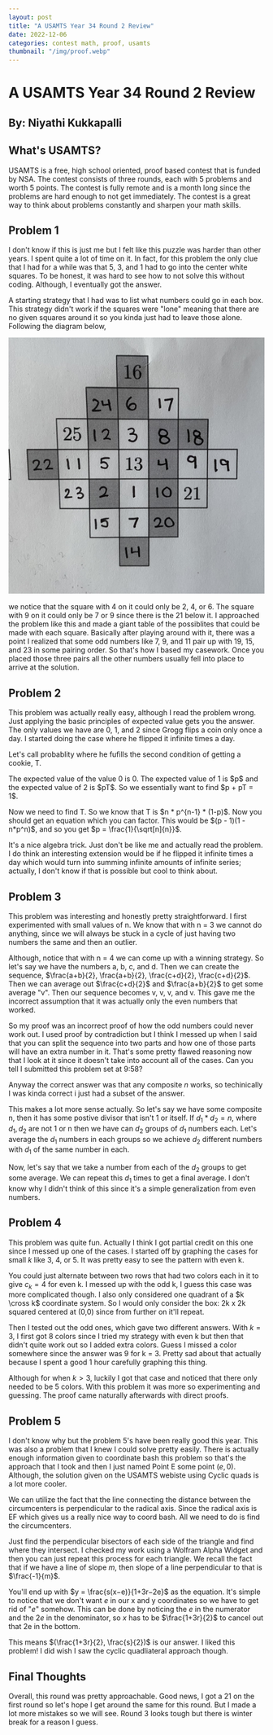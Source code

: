```yaml
---
layout: post
title: "A USAMTS Year 34 Round 2 Review"
date: 2022-12-06
categories: contest math, proof, usamts
thumbnail: "/img/proof.webp"
---
```


# A USAMTS Year 34 Round 2 Review

## By: Niyathi Kukkapalli

## What's USAMTS?

USAMTS is a free, high school oriented, proof based contest that is funded by NSA. The contest consists of three rounds, each with 5 problems and worth 5 points. The contest is fully remote and is a month long since the problems are hard enough to not get immediately. The contest is a great way to think about problems constantly and sharpen your math skills.

## Problem 1

I don't know if this is just me but I felt like this puzzle was harder than other years. I spent quite a lot of time on it. In fact, for this problem the only clue that I had for a while was that 5, 3, and 1 had to go into the center white squares. To be honest, it was hard to see how to not solve this without coding. Although, I eventually got the answer. 

A starting strategy that I had was to list what numbers could go in each box. This strategy didn't work if the squares were "lone" meaning that there are no given squares around it so you kinda just had to leave those alone. Following the diagram below, 

<img class="small" src="/img/puzzle.jpg">

we notice that the square with 4 on it could only be 2, 4, or 6. The square with 9 on it could only be 7 or 9 since there is the 21 below it. I approached the problem like this and made a giant table of the possiblites that could be made with each square. Basically after playing around with it, there was a point I realized that some odd numbers like 7, 9, and 11 pair up with 19, 15, and 23 in some pairing order. So that's how I based my casework. Once you placed those three pairs all the other numbers usually fell into place to arrive at the solution. 


## Problem 2

This problem was actually really easy, although I read the problem wrong. Just applying the basic principles of expected value gets you the answer. The only values we have are 0, 1, and 2 since Grogg flips a coin only once a day. I started doing the case where he flipped it infinite times a day. 

Let's call probablity where he fufills the second condition of getting a cookie, T. 

<div class = "proof">
<p> The expected value of the value 0 is 0. The expected value of 1 is $p$ and the expected value of 2 is $pT$. So we essentially want to find $p + pT = 1$.</p>
<p>Now we need to find T. So we know that T is $n * p^{n-1} * (1-p)$. Now you should get an equation which you can factor.
This would be $(p - 1)(1 - n*p^n)$, and so you get $p = \frac{1}{\sqrt[n]{n}}$.</p>
</div>

It's a nice algebra trick. Just don't be like me and actually read the problem. I do think an interesting extension would be if he flipped it infinite times a day which would turn into summing infinite amounts of infinite series; actually, I don't know if that is possible but cool to think about. 

## Problem 3

This problem was interesting and honestly pretty straightforward. I first experimented with small values of n. We know that with n = 3 we cannot do anything, since we will always be stuck in a cycle of just having two numbers the same and then an outlier. 

Although, notice that with n = 4 we can come up with a winning strategy. So let's say we have the numbers a, b, c, and d. 
Then we can create the sequence, $\frac{a+b}{2}, \frac{a+b}{2}, \frac{c+d}{2}, \frac{c+d}{2}$. Then we can average out $\frac{c+d}{2}$ and $\frac{a+b}{2}$ to get some average "v". Then our sequence becomes v, v, v, and v. This gave me the incorrect assumption that it was actually only the even numbers that worked. 

So my proof was an incorrect proof of how the odd numbers could never work out. I used proof by contradiction but I think I messed up when I said that you can split the sequence into two parts and how one of those parts will have an extra number in it. That's some pretty flawed reasoning now that I look at it since it doesn't take into account all of the cases. Can you tell I submitted this problem set at 9:58? 

Anyway the correct answer was that any composite $n$ works, so techinically I was kinda correct i just had a subset of the answer. 

This makes a lot more sense actually. So let's say we have some composite n, then it has some postive divisor that isn't 1 or itself. If $d_1 * d_2 = n$, where $d_1, d_2$ are not 1 or n then we have can $d_2$ groups of $d_1$ numbers each. Let's average the $d_1$ numbers in each groups so we achieve $d_2$ different numbers with $d_1$ of the same number in each. 

Now, let's say that we take a number from each of the $d_2$ groups to get some average. We can repeat this $d_1$ times to get a final average. I don't know why I didn't think of this since it's a simple generalization from even numbers. 


## Problem 4

This problem was quite fun. Actually I think I got partial credit on this one since I messed up one of the cases. I started off by graphing the cases for small $k$ like 3, 4, or 5. It was pretty easy to see the pattern with even k. 

You could just alternate between two rows that had two colors each in it to give $c_k = 4$ for even k. I messed up with the odd k, I guess this case was more complicated though. I also only considered one quadrant of a $k \cross k$ coordinate system. So I would only consider the box: 2k x 2k squared centered at (0,0) since from further on it'll repeat. 

Then I tested out the odd ones, which gave two different answers. With $k = 3$, I first got 8 colors since I tried my strategy with even k but then that didn't quite work out so I added extra colors. Guess I missed a color somewhere since the answer was 9 for k = 3. Pretty sad about that actually because I spent a good 1 hour carefully graphing this thing. 

Although for when $k > 3$, luckily I got that case and noticed that there only needed to be 5 colors. With this problem it was more so experimenting and guessing. The proof came naturally afterwards with direct proofs. 

## Problem 5

I don't know why but the problem 5's have been really good this year. This was also a problem that I knew I could solve pretty easily. There is actually enough information given to coordinate bash this problem so that's the approach that I took and then I just named Point E some point $(e,0)$. Although, the solution given on the USAMTS webiste using Cyclic quads is a lot more cooler. 

We can utilize the fact that the line connecting the distance between the circumcenters is perpendicular to the radical axis. Since the radical axis is EF which gives us a really nice way to coord bash. All we need to do is find the circumcenters. 

Just find the perpendicular bisectors of each side of the triangle and find where they intersect. I checked my work using a Wolfram Alpha Widget and then you can just repeat this process for each triangle. We recall the fact that if we have a line of slope $m$, then slope of a line perpendicular to that is $\frac{-1}{m}$. 

You'll end up with $y = \frac{s(x−e)}{1+3r−2e}$ as the equation. It's simple to notice that we don't want $e$ in our x and y coordinates so we have to get rid of "$e$" somehow. This can be done by noticing the $e$ in the numerator and the $2e$ in the denominator, so $x$ has to be $\frac{1+3r}{2}$ to cancel out that 2e in the bottom. 

This means $(\frac{1+3r}{2}, \frac{s}{2})$ is our answer. I liked this problem! I did wish I saw the cyclic quadliateral approach though. 

## Final Thoughts

Overall, this round was pretty approachable. Good news, I got a 21 on the first round so let's hope I get around the same for this round. But I made a lot more mistakes so we will see. Round 3 looks tough but there is winter break for a reason I guess. 